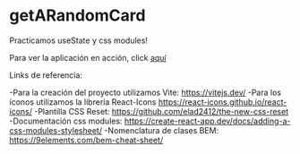 # getARandomCard
Practicamos useState y css modules!

Para ver la aplicación en acción, click [aquí](https://effortless-smakager-9df6b4.netlify.app/)

Links de referencia:

-Para la creación del proyecto utilizamos Vite: https://vitejs.dev/
-Para los íconos utilizamos la librería React-Icons https://react-icons.github.io/react-icons/
-Plantilla CSS Reset: https://github.com/elad2412/the-new-css-reset
-Documentación css modules: https://create-react-app.dev/docs/adding-a-css-modules-stylesheet/
-Nomenclatura de clases BEM: https://9elements.com/bem-cheat-sheet/
